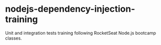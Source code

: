 # nodejs-dependency-injection-training

Unit and integration tests training following RocketSeat Node.js bootcamp classes.
